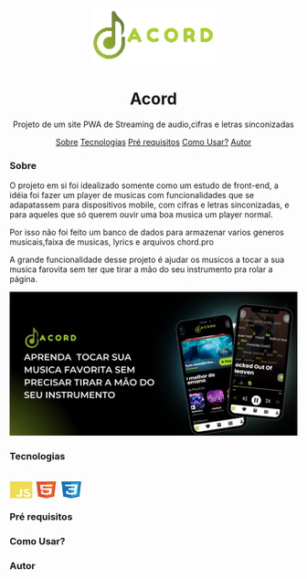 <div align="center">
    <img src="imagens/logoIncrevaseVerde.png" alt="">
    <h1>Acord</h1>
    <p>Projeto de um site PWA de Streaming de audio,cifras e letras sinconizadas</p>
</div>
    <p align="center">
        <a href="#sobre" target="_blank">Sobre</a>
        <a href="#tecnologias">Tecnologias</a>
        <a href="#pre-requisitos">Pré requisitos</a>
        <a href="#como-usar">Como Usar?</a>
        <a href="#autor">Autor</a>
    </p>
<div id="#sobre">
    <h3>Sobre</h3>
    <p>O projeto em si foi idealizado somente como um estudo de front-end, a idéia foi fazer um player de musicas
    com funcionalidades que se adapatassem para dispositivos mobile, com cifras e letras sinconizadas, e para aqueles que só querem ouvir uma boa musica um player normal.</p>
    <p>Por isso não foi feito um banco de dados para armazenar varios generos musicais,faixa de musicas, lyrics e arquivos chord.pro</p>
    <p>A grande funcionalidade desse projeto é ajudar os musicos a tocar a sua musica farovita sem ter que tirar a mão do seu instrumento pra rolar a página.</p>
    <div align="center">
        <img src="imagens/banner01.png" alt="">
    </div>
</div>
<div id="#tecnologias">
    <h3>Tecnologias</h3>
    <div style="display: inline_block"><br>
        <img align="center" alt="eleson-Js" height="30" width="40" src="https://raw.githubusercontent.com/devicons/devicon/master/icons/javascript/javascript-plain.svg">
        <img align="center" alt="eleson-HTML" height="30" width="40" src="https://raw.githubusercontent.com/devicons/devicon/master/icons/html5/html5-original.svg">
        <img align="center" alt="eleson-CSS" height="30" width="40" src="https://raw.githubusercontent.com/devicons/devicon/master/icons/css3/css3-original.svg">
    </div>
</div>
<div id="#pre-requisitos">
    <h3>Pré requisitos</h3>
</div>
<div id="#como-usar">
    <h3>Como Usar?</h3>
</div>
<div id="#autor">
    <h3>Autor</h3>
</div>
    